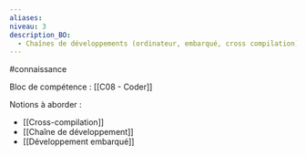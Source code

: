 ```yaml
---
aliases: 
niveau: 3
description_BO:
  - Chaînes de développements (ordinateur, embarqué, cross compilation)
---
```

#connaissance

Bloc de compétence : [[C08 - Coder]]

Notions à aborder : 
- [[Cross-compilation]]
- [[Chaîne de développement]]
- [[Développement embarqué]]
